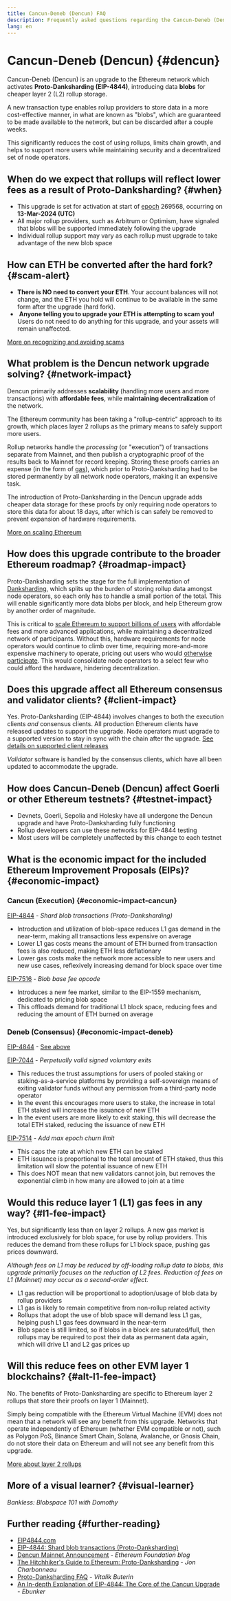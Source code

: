 ```yaml
---
title: Cancun-Deneb (Dencun) FAQ
description: Frequently asked questions regarding the Cancun-Deneb (Dencun) network upgrade
lang: en
---
```


# Cancun-Deneb (Dencun) {#dencun}

Cancun-Deneb (Dencun) is an upgrade to the Ethereum network which activates **Proto-Danksharding (EIP-4844)**, introducing data **blobs** for cheaper layer 2 (L2) rollup storage.

A new transaction type enables rollup providers to store data in a more cost-effective manner, in what are known as "blobs", which are guaranteed to be made available to the network, but can be discarded after a couple weeks.

This significantly reduces the cost of using rollups, limits chain growth, and helps to support more users while maintaining security and a decentralized set of node operators.

## When do we expect that rollups will reflect lower fees as a result of Proto-Danksharding? {#when}

- This upgrade is set for activation at start of [epoch](/glossary/#epoch) 269568, occurring on **13-Mar-2024 (UTC)**
- All major rollup providers, such as Arbitrum or Optimism, have signaled that blobs will be supported immediately following the upgrade
- Individual rollup support may vary as each rollup must upgrade to take advantage of the new blob space

## How can ETH be converted after the hard fork? {#scam-alert}

- **There is NO need to convert your ETH**. Your account balances will not change, and the ETH you hold will continue to be available in the same form after the upgrade (hard fork).
- <Emoji text="⚠️" /> <strong>Anyone telling you to upgrade your ETH is attempting to scam you!</strong> Users do not need to do anything for this upgrade, and your assets will remain unaffected.

[More on recognizing and avoiding scams](/security/)

## What problem is the Dencun network upgrade solving? {#network-impact}

Dencun primarily addresses **scalability** (handling more users and more transactions) with **affordable fees**, while **maintaining decentralization** of the network.

The Ethereum community has been taking a "rollup-centric" approach to its growth, which places layer 2 rollups as the primary means to safely support more users.

Rollup networks handle the _processing_ (or "execution") of transactions separate from Mainnet, and then publish a cryptographic proof of the results back to Mainnet for record keeping. Storing these proofs carries an expense (in the form of [gas](/glossary/#gas)), which prior to Proto-Danksharding had to be stored permanently by all network node operators, making it an expensive task.

The introduction of Proto-Danksharding in the Dencun upgrade adds cheaper data storage for these proofs by only requiring node operators to store this data for about 18 days, after which is can safely be removed to prevent expansion of hardware requirements.

[More on scaling Ethereum](/roadmap/scaling/)

## How does this upgrade contribute to the broader Ethereum roadmap? {#roadmap-impact}

Proto-Danksharding sets the stage for the full implementation of [Danksharding](/roadmap/danksharding/), which splits up the burden of storing rollup data amongst node operators, so each only has to handle a small portion of the total. This will <!-- TIME-SENSITIVE --> enable significantly more data blobs per block, and help Ethereum grow by another order of magnitude.

This is critical to [scale Ethereum to support billions of users](/roadmap/scaling/) with affordable fees and more advanced applications, while maintaining a decentralized network of participants. Without this, hardware requirements for node operators would continue to climb over time, requiring more-and-more expensive machinery to operate, pricing out users who would [otherwise participate](/run-a-node/). This would consolidate node operators to a select few who could afford the hardware, hindering decentralization.

## Does this upgrade affect all Ethereum consensus and validator clients? {#client-impact}

Yes. Proto-Danksharding (EIP-4844) involves changes to both the execution clients _and_ consensus clients. All production Ethereum clients have released updates to support the upgrade. Node operators must upgrade to a supported version to stay in sync with the chain after the upgrade. <!-- TIME-SENSITIVE --> [See details on supported client releases](https://blog.ethereum.org/2024/02/27/dencun-mainnet-announcement#client-releases)

_Validator_ software is handled by the consensus clients, which have all been updated to accommodate the upgrade.

## How does Cancun-Deneb (Dencun) affect Goerli or other Ethereum testnets? {#testnet-impact}

- Devnets, Goerli, Sepolia and Holesky have all undergone the Dencun upgrade and have Proto-Danksharding fully functioning
- Rollup developers can use these networks for EIP-4844 testing
- Most users will be completely unaffected by this change to each testnet

## What is the economic impact for the included Ethereum Improvement Proposals (EIPs)? {#economic-impact}

### Cancun (Execution) {#economic-impact-cancun}

[EIP-4844](https://eips.ethereum.org/EIPS/eip-4844) - *Shard blob transactions (Proto-Danksharding)*

- Introduction and utilization of blob-space reduces L1 gas demand in the near-term, making all transactions less expensive on average <!-- See below -->
- Lower L1 gas costs means the amount of ETH burned from transaction fees is also reduced, making ETH less deflationary
- Lower gas costs make the network more accessible to new users and new use cases, reflexively increasing demand for block space over time

[EIP-7516](https://eips.ethereum.org/EIPS/eip-7516) - *Blob base fee opcode*

- Introduces a new fee market, similar to the EIP-1559 mechanism, dedicated to pricing blob space
- This offloads demand for traditional L1 block space, reducing fees and reducing the amount of ETH burned on average

### Deneb (Consensus) {#economic-impact-deneb}

[EIP-4844](https://eips.ethereum.org/EIPS/eip-4844) - [See above](#economic-impact-cancun)

[EIP-7044](https://eips.ethereum.org/EIPS/eip-7044) - *Perpetually valid signed voluntary exits*

- This reduces the trust assumptions for users of pooled staking or staking-as-a-service platforms by providing a self-sovereign means of exiting validator funds without any permission from a third-party node operator
- In the event this encourages more users to stake, the increase in total ETH staked will increase the issuance of new ETH
- In the event users are more likely to exit staking, this will decrease the total ETH staked, reducing the issuance of new ETH

[EIP-7514](https://eips.ethereum.org/EIPS/eip-7514) - *Add max epoch churn limit*

- This caps the rate at which new ETH can be staked
- ETH issuance is proportional to the total amount of ETH staked, thus this limitation will slow the potential issuance of new ETH
- This does NOT mean that new validators cannot join, but removes the exponential climb in how many are allowed to join at a time

## Would this reduce layer 1 (L1) gas fees in any way? {#l1-fee-impact}

Yes, but significantly less than on layer 2 rollups. A new gas market is introduced exclusively for blob space, for use by rollup providers. This reduces the demand from these rollups for L1 block space, pushing gas prices downward.

_Although fees on L1 may be reduced by off-loading rollup data to blobs, this upgrade primarily focuses on the reduction of L2 fees. Reduction of fees on L1 (Mainnet) may occur as a second-order effect._

- L1 gas reduction will be proportional to adoption/usage of blob data by rollup providers
- L1 gas is likely to remain competitive from non-rollup related activity
- Rollups that adopt the use of blob space will demand less L1 gas, helping push L1 gas fees downward in the near-term
- Blob space is still limited, so if blobs in a block are saturated/full, then rollups may be required to post their data as permanent data again, which will drive L1 and L2 gas prices up

## Will this reduce fees on other EVM layer 1 blockchains? {#alt-l1-fee-impact}

No. The benefits of Proto-Danksharding are specific to Ethereum layer 2 rollups that store their proofs on layer 1 (Mainnet).

Simply being compatible with the Ethereum Virtual Machine (EVM) does not mean that a network will see any benefit from this upgrade. Networks that operate independently of Ethereum (whether EVM compatible or not), such as Polygon PoS, Binance Smart Chain, Solana, Avalanche, or Gnosis Chain, do not store their data on Ethereum and will not see any benefit from this upgrade.

[More about layer 2 rollups](/layer-2/)

## More of a visual learner? {#visual-learner}

<YouTube id="dFjyUY3e53Q" />

_Bankless: Blobspace 101 with Domothy_

## Further reading {#further-reading}

- [EIP4844.com](https://www.eip4844.com/)
- [EIP-4844: Shard blob transactions (Proto-Danksharding)](https://eips.ethereum.org/EIPS/eip-4844)
- [Dencun Mainnet Announcement](https://blog.ethereum.org/2024/02/27/dencun-mainnet-announcement) - _Ethereum Foundation blog_
- [The Hitchhiker's Guide to Ethereum: Proto-Danksharding](https://members.delphidigital.io/reports/the-hitchhikers-guide-to-ethereum/#proto-danksharding-eip-4844) - _Jon Charbonneau_
- [Proto-Danksharding FAQ](https://notes.ethereum.org/@vbuterin/proto_danksharding_faq) - _Vitalik Buterin_
- [An In-depth Explanation of EIP-4844: The Core of the Cancun Upgrade](https://medium.com/@ebunker.io/an-in-depth-explanation-of-eip-4844-the-core-of-the-cancun-upgrade-de7b13761d2c) - _Ebunker_